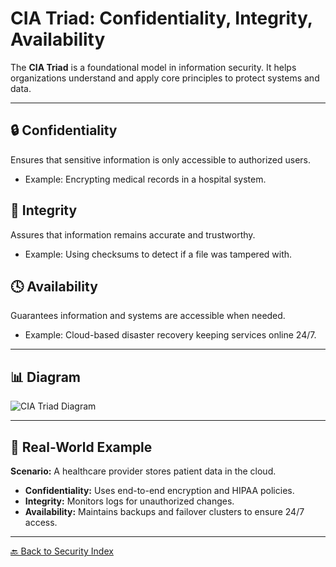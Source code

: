 
# CIA Triad: Confidentiality, Integrity, Availability

The **CIA Triad** is a foundational model in information security. It helps organizations understand and apply core principles to protect systems and data.

---

## 🔒 Confidentiality
Ensures that sensitive information is only accessible to authorized users.

- Example: Encrypting medical records in a hospital system.

## 🧾 Integrity
Assures that information remains accurate and trustworthy.

- Example: Using checksums to detect if a file was tampered with.

## 🕓 Availability
Guarantees information and systems are accessible when needed.

- Example: Cloud-based disaster recovery keeping services online 24/7.

---

## 📊 Diagram

![CIA Triad Diagram](./cia-triad.png)

---

## 🧠 Real-World Example

**Scenario:** A healthcare provider stores patient data in the cloud.

- **Confidentiality:** Uses end-to-end encryption and HIPAA policies.
- **Integrity:** Monitors logs for unauthorized changes.
- **Availability:** Maintains backups and failover clusters to ensure 24/7 access.

---

[🔙 Back to Security Index](./index.md)
